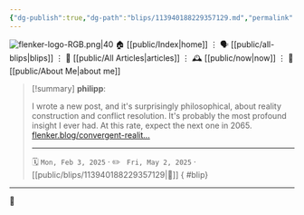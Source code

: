 ```yaml
---
{"dg-publish":true,"dg-path":"blips/113940188229357129.md","permalink":"/blips/113940188229357129/","title":"philipp on mastodon @ 2025-02-03","created":"2025-02-03T13:28:17","updated":"2025-05-02T08:50:44"}
---
```



<div class="transclusion internal-embed is-loaded"><div class="markdown-embed">




![flenker-logo-RGB.png|40](/img/user/attachments/flenker-logo-RGB.png)
🏠 [[public/Index\|home]]  ⋮ 🗣️ [[public/all-blips\|blips]] ⋮  📝 [[public/All Articles\|articles]]  ⋮ 🕰️ [[public/now\|now]] ⋮ 🪪 [[public/About Me\|about me]]


</div></div>


> [!summary] **philipp**:
>
> I wrote a new post, and it's surprisingly philosophical, about reality construction and conflict resolution. It's probably the most profound insight I ever had. At this rate, expect the next one in 2065.
> [flenker.blog/convergent-realit…](https://flenker.blog/convergent-realities/)
> - - -
>
> 🗓️ <code>Mon, Feb 3, 2025</code>  · ✏️ <code> Fri, May 2, 2025</code>  · [[public/blips/113940188229357129\|🔗]]
{ #blip}


- - -

 👾
